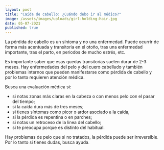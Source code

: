 ```yaml
---
layout: post
title: "Caída de cabello: ¿Cuándo debo ir al médico?"
image: /assets/images/uploads/girl-holding-hair.jpg
date: 05-07-2021
published: true
---
```

La pérdida de cabello es un síntoma y no una enfermedad. Puede ocurrir de forma más acentuada y transitoria en el otoño, tras una enfermedad importante, tras el parto, en periodos de mucho estrés, etc. 

Es importante saber que esas quedas transitorias suelen durar de 2-3 meses. Hay enfermedades del pelo y del cuero cabelludo y también problemas internos que pueden manifestarse como pérdida de cabello y por lo tanto requieren atención médica. 

Busca una evaluación médica si:
- si notas zonas más claras en la cabeza o con menos pelo con el pasar del tiempo;
- si la caída dura más de tres meses;
- si tienes síntomas como picor o ardor asociado a la caída, 
- si la pérdida es repentina o en parches;
- si notas un retroceso de la línea del cabello;
- si te preocupa porque es distinto del habitual. 

Hay problemas de pelo que si no tratados, la pérdida puede ser irreversible. Por lo tanto si tienes dudas, busca ayuda.